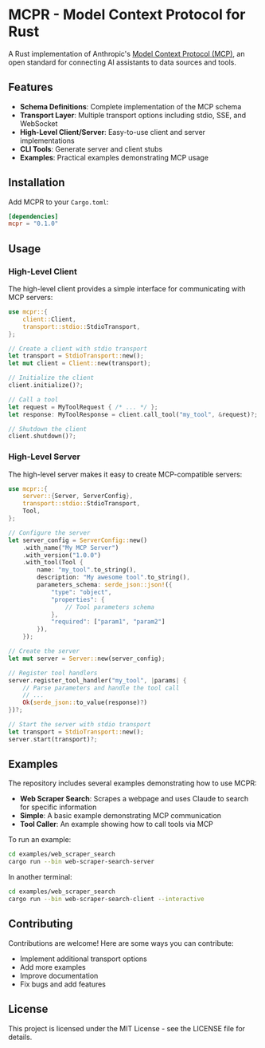 # MCPR - Model Context Protocol for Rust

A Rust implementation of Anthropic's [Model Context Protocol (MCP)](https://docs.anthropic.com/claude/docs/model-context-protocol), an open standard for connecting AI assistants to data sources and tools.

## Features

- **Schema Definitions**: Complete implementation of the MCP schema
- **Transport Layer**: Multiple transport options including stdio, SSE, and WebSocket
- **High-Level Client/Server**: Easy-to-use client and server implementations
- **CLI Tools**: Generate server and client stubs
- **Examples**: Practical examples demonstrating MCP usage

## Installation

Add MCPR to your `Cargo.toml`:

```toml
[dependencies]
mcpr = "0.1.0"
```

## Usage

### High-Level Client

The high-level client provides a simple interface for communicating with MCP servers:

```rust
use mcpr::{
    client::Client,
    transport::stdio::StdioTransport,
};

// Create a client with stdio transport
let transport = StdioTransport::new();
let mut client = Client::new(transport);

// Initialize the client
client.initialize()?;

// Call a tool
let request = MyToolRequest { /* ... */ };
let response: MyToolResponse = client.call_tool("my_tool", &request)?;

// Shutdown the client
client.shutdown()?;
```

### High-Level Server

The high-level server makes it easy to create MCP-compatible servers:

```rust
use mcpr::{
    server::{Server, ServerConfig},
    transport::stdio::StdioTransport,
    Tool,
};

// Configure the server
let server_config = ServerConfig::new()
    .with_name("My MCP Server")
    .with_version("1.0.0")
    .with_tool(Tool {
        name: "my_tool".to_string(),
        description: "My awesome tool".to_string(),
        parameters_schema: serde_json::json!({
            "type": "object",
            "properties": {
                // Tool parameters schema
            },
            "required": ["param1", "param2"]
        }),
    });

// Create the server
let mut server = Server::new(server_config);

// Register tool handlers
server.register_tool_handler("my_tool", |params| {
    // Parse parameters and handle the tool call
    // ...
    Ok(serde_json::to_value(response)?)
})?;

// Start the server with stdio transport
let transport = StdioTransport::new();
server.start(transport)?;
```

## Examples

The repository includes several examples demonstrating how to use MCPR:

- **Web Scraper Search**: Scrapes a webpage and uses Claude to search for specific information
- **Simple**: A basic example demonstrating MCP communication
- **Tool Caller**: An example showing how to call tools via MCP

To run an example:

```bash
cd examples/web_scraper_search
cargo run --bin web-scraper-search-server
```

In another terminal:

```bash
cd examples/web_scraper_search
cargo run --bin web-scraper-search-client --interactive
```

## Contributing

Contributions are welcome! Here are some ways you can contribute:

- Implement additional transport options
- Add more examples
- Improve documentation
- Fix bugs and add features

## License

This project is licensed under the MIT License - see the LICENSE file for details. 